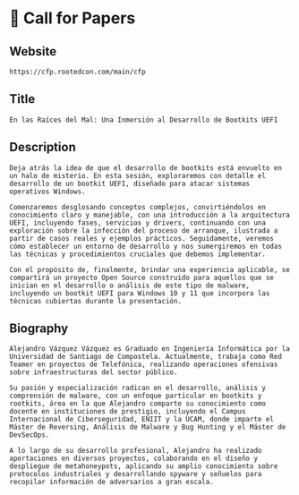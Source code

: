 # 📖 Call for Papers


## Website
    https://cfp.rootedcon.com/main/cfp


## Title

    En las Raíces del Mal: Una Inmersión al Desarrollo de Bootkits UEFI


## Description

    Deja atrás la idea de que el desarrollo de bootkits está envuelto en un halo de misterio. En esta sesión, exploraremos con detalle el desarrollo de un bootkit UEFI, diseñado para atacar sistemas operativos Windows.

    Comenzaremos desglosando conceptos complejos, convirtiéndolos en conocimiento claro y manejable, con una introducción a la arquitectura UEFI, incluyendo fases, servicios y drivers, continuando con una exploración sobre la infección del proceso de arranque, ilustrada a partir de casos reales y ejemplos prácticos. Seguidamente, veremos cómo establecer un entorno de desarrollo y nos sumergiremos en todas las técnicas y procedimientos cruciales que debemos implementar.

    Con el propósito de, finalmente, brindar una experiencia aplicable, se compartirá un proyecto Open Source construido para aquellos que se inician en el desarrollo o análisis de este tipo de malware, incluyendo un bootkit UEFI para Windows 10 y 11 que incorpora las técnicas cubiertas durante la presentación.


## Biography
    Alejandro Vázquez Vázquez es Graduado en Ingeniería Informática por la Universidad de Santiago de Compostela. Actualmente, trabaja como Red Teamer en proyectos de Telefónica, realizando operaciones ofensivas sobre infraestructuras del sector público.

    Su pasión y especialización radican en el desarrollo, análisis y comprensión de malware, con un enfoque particular en bootkits y rootkits, área en la que Alejandro comparte su conocimiento como docente en instituciones de prestigio, incluyendo el Campus Internacional de Ciberseguridad, ENIIT y la UCAM, donde imparte el Máster de Reversing, Análisis de Malware y Bug Hunting y el Máster de DevSecOps.

    A lo largo de su desarrollo profesional, Alejandro ha realizado aportaciones en diversos proyectos, colaborando en el diseño y despliegue de metahoneypots, aplicando su amplio conocimiento sobre protocolos industriales y desarrollando spyware y señuelos para recopilar información de adversarios a gran escala.
